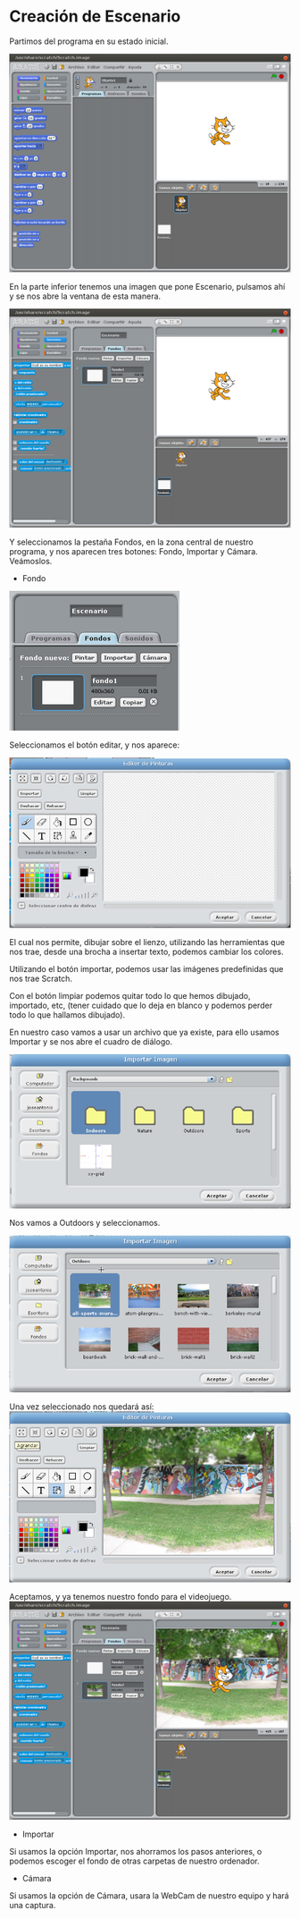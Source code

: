 # Creación de Escenario


Partimos del programa en su estado inicial.

![](../img/Tema4_escenario_estadoinicial.png "[Estado inicial")

En la parte inferior tenemos una imagen que pone Escenario, pulsamos ahí y se nos abre la ventana de esta manera.

![](../img/Tema4_escenario_escenario.png "Escenario")

Y seleccionamos la pestaña Fondos, en la zona central de nuestro programa, y nos aparecen tres botones: Fondo, Importar y Cámara. Veámoslos.

* Fondo

![](../img/Tema4_escenario_fondo.png "Fondo")

Seleccionamos el botón editar, y nos aparece:

![](../img/Tema4_escenario_editorpinturas.png "Editor de pinturas")

El cual nos permite, dibujar sobre el lienzo, utilizando las herramientas que nos trae, desde una brocha a insertar texto, podemos cambiar los colores.

Utilizando el botón importar, podemos usar las imágenes predefinidas que nos trae Scratch.

Con el botón limpiar podemos quitar todo lo que hemos dibujado, importado, etc, (tener cuidado que lo deja en blanco y podemos perder todo lo que hallamos dibujado).

En nuestro caso vamos a usar un archivo que ya existe, para ello usamos Importar y se nos abre el cuadro de diálogo.

![](../img/Tema4_escenario_importarimagen.png "Importar Imagen")

Nos vamos a Outdoors y seleccionamos.

![](../img/Tema4_escenario_outdoors.png "Outdoors")

Una vez seleccionado nos quedará así:
![](../img/Tema4_escenario_editorpinturas2.png "Editor de pinturas")

Aceptamos, y ya tenemos nuestro fondo para el videojuego.
![](../img/Tema4_escenario_fondofinal.png "Fondo final")

* Importar

Si usamos la opción Importar, nos ahorramos los pasos anteriores, o podemos escoger el fondo de otras carpetas de nuestro ordenador.

* Cámara

Si usamos la opción de Cámara, usara la WebCam de nuestro equipo y hará una captura.